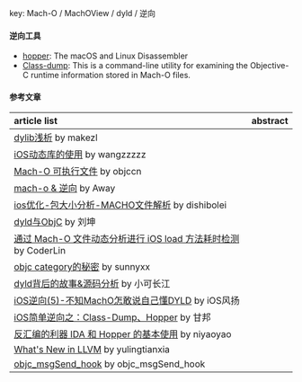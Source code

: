 key: Mach-O / MachOView / dyld / 逆向

#### 逆向工具
- [hopper](https://www.hopperapp.com/): The macOS and Linux Disassembler
- [Class-dump](http://stevenygard.com/projects/class-dump/): This is a command-line utility for examining the Objective-C runtime information stored in Mach-O files.

#### 参考文章
article list | abstract
:-- | :--:
[dylib浅析](https://makezl.github.io/2016/06/27/dylib/) by makezl |
[iOS动态库的使用](https://juejin.im/post/5b1f1d3a6fb9a01e6e2baded) by wangzzzzz |
[Mach-O 可执行文件](https://objccn.io/issue-6-3/) by objccn |
[mach-o & 逆向](http://awayqu.1024ul.com/ios/2019/03/03/mach-o-reverse.html) by Away |
[ios优化-包大小分析-MACHO文件解析](https://dishibolei.github.io/2017/10/26/mach-o-parser/) by dishibolei |
[dyld与ObjC](https://blog.cnbluebox.com/blog/2017/06/20/dyldyu-objc/) by 刘坤 |
[通过 Mach-O 文件动态分析进行 iOS load 方法耗时检测](https://juejin.im/post/5c0bb2e8e51d4529ee233fee) by CoderLin |
[objc category的秘密](https://blog.sunnyxx.com/2014/03/05/objc_category_secret/) by sunnyxx |
[dyld背后的故事&源码分析](https://juejin.im/post/5c727262e51d457139116208#heading-7) by 小可长江 |
[iOS逆向(5)-不知MachO怎敢说自己懂DYLD](https://juejin.im/post/5c8e6f5c518825458b3ba6a4) by iOS风扬 |
[iOS简单逆向之：Class-Dump、Hopper](https://www.jianshu.com/p/85d951941c45) by 甘邦 |
[反汇编的利器 IDA 和 Hopper 的基本使用](http://niyaoyao.me/2017/01/18/Learning-Reverse-From-Today-D3/) by niyaoyao |
[What's New in LLVM](http://yulingtianxia.com/blog/2017/07/17/What-s-New-in-LLVM-2017/) by yulingtianxia |
[objc_msgSend_hook](https://github.com/czqasngit/objc_msgSend_hook) by objc_msgSend_hook |